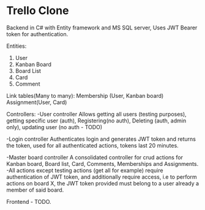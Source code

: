 # Trello Clone

Backend in C# with Entity framework and MS SQL server, Uses JWT Bearer token for authentication.

Entities:
1. User
2. Kanban Board
3. Board List
4. Card
5. Comment

Link tables(Many to many):
Membership (User, Kanban board)
Assignment(User, Card)


Controllers:
-User controller
  Allows getting all users (testing purposes), getting specific user (auth), Registering(no auth), Deleting (auth, admin only), updating user (no auth - TODO)
  
-Login controller
  Authenticates login and generates JWT token and returns the token, used for all authenticated actions, tokens last 20 minutes.
  
-Master board controller
  A consolidated controller for crud actions for Kanban board, Board list, Card, Comments, Memberships and Assignments.
    -All actions except testing actions (get all for example) require authentication of JWT token, and additionally require access, i.e to perform actions on   board X, the JWT token provided must belong to a user already a member of said board.
    
    
Frontend - TODO.
